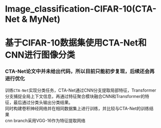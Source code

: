 # Image_classification-CIFAR-10(CTA-Net & MyNet)
# 基于CIFAR-10数据集使用CTA-Net和CNN进行图像分类
### CTA-Net论文中并未给出代码，所以目前只能初步复现，后续还会再进行优化 </br>
训练```CTA-Net```实现分类任务，CTA-Net通过CNN分支提取局部特征，Transformer分支捕捉全局上下文信息，再通过特征聚合模块融合CNN和Transformer的特征，最后通过分类头输出分类结果。</br>
同时构建卷积神经网络并在相同数据集上进行训练，并比较与CTA-Net的训练结果</br>
cnn branch采用VGG-16作为特征提取网络
